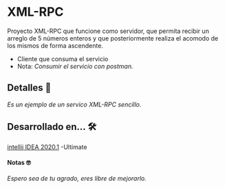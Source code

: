 # XML-RPC

Proyecto XML-RPC que funcione como servidor, que permita recibir un arreglo de 5 números enteros y que posteriormente realiza el acomodo de los mismos de forma ascendente.

  - Cliente que consuma el servicio
  - Nota:  _Consumir el servicio con postman._
 
## Detalles  🚀
_Es un ejemplo de un servico XML-RPC sencillo._


## Desarrollado en... 🛠️
[intellij IDEA 2020.1](https://www.jetbrains.com/idea/download/#section=windows) -Ultimate


#### Notas  🤓
_Espero sea de tu agrado, eres libre de mejorarlo._

     	
